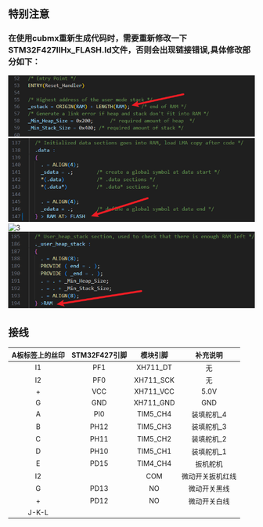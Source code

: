## **特别注意** 
### 在使用cubmx重新生成代码时，需要重新修改一下STM32F427IIHx_FLASH.ld文件，否则会出现链接错误,具体修改部分如下：
![1](./pictures/RAM栈段地址.png)
![2](./pictures/RAM数据段.png)
![3](./pictures/RAM%20.bss段.png)
![4](./pictures/RAM堆栈分配.png )


## 接线 
 
| A板标签上的丝印   |    STM32F427引脚   |      模块引脚    |      补充说明    |
|:-----------------:|:------------------:|:----------------:|:--------------:|
|        I1         |         PF1        |    XH711_DT      |    无           |
|        I2         |         PF0        |    XH711_SCK     |    无          |
|         +         |         VCC        |    XH711_VCC     |    5.0V       |
|         G         |         GND        |    XH711_GND     |   GND        |
|        A          |         PI0         |    TIM5_CH4      |   装填舵机_4    |
|        B         |         PH12        |    TIM5_CH3     |   装填舵机_3    |
|         C         |        PH11        |    TIM5_CH2     |   装填舵机_2    |
|         D         |        PH10        |    TIM5_CH1     |   装填舵机_1    |
|         E         |        PD15        |    TIM4_CH4     |   扳机舵机    |
|        I2         |                    |     COM         |   微动开关扳机红线    |
|        G         |           PD13         |     NO         |   微动开关黑线    |
|        +         |           PD12         |     NO         |   微动开关白线    |
|          J-K-L    |